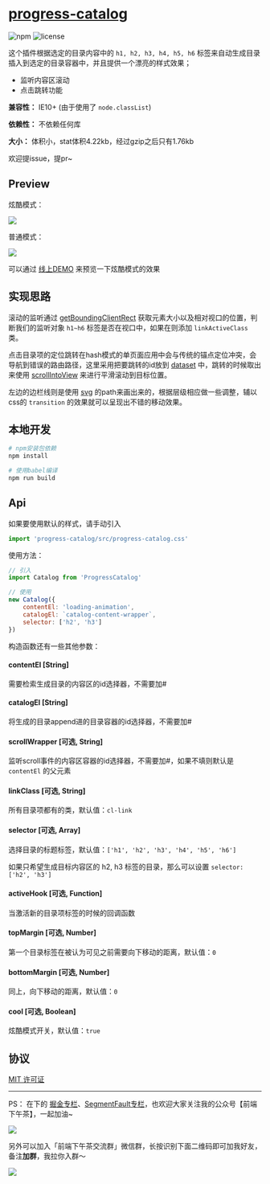 # [progress-catalog](http://progress-catalog.doc.sherlocked93.club/)
![npm](https://img.shields.io/npm/v/progress-catalog.svg)
![license](https://img.shields.io/github/license/jserwang/rc-bmap.svg)


这个插件根据选定的目录内容中的 `h1, h2, h3, h4, h5, h6` 标签来自动生成目录插入到选定的目录容器中，并且提供一个漂亮的样式效果；

- 监听内容区滚动
- 点击跳转功能

**兼容性：** IE10+ (由于使用了 `node.classList`)

**依赖性：** 不依赖任何库

**大小：** 体积小，stat体积4.22kb，经过gzip之后只有1.76kb

欢迎提issue，提pr~

## Preview
炫酷模式：

![](https://i.loli.net/2018/09/28/5bad890a0cdd7.gif)

普通模式：

![](https://i.loli.net/2018/09/28/5bad890db3d81.gif)

可以通过 [线上DEMO](https://sherlocked93.github.io/vue-style-codebase/) 来预览一下炫酷模式的效果

## 实现思路

滚动的监听通过 [getBoundingClientRect](https://developer.mozilla.org/zh-CN/docs/Web/API/Element/getBoundingClientRect) 获取元素大小以及相对视口的位置，判断我们的监听对象 `h1~h6` 标签是否在视口中，如果在则添加 `linkActiveClass`  类。

点击目录项的定位跳转在hash模式的单页面应用中会与传统的锚点定位冲突，会导航到错误的路由路径，这里采用把要跳转的id放到 [dataset](https://developer.mozilla.org/en-US/docs/Web/API/HTMLElement/dataset) 中，跳转的时候取出来使用 [scrollIntoView](https://developer.mozilla.org/zh-CN/docs/Web/API/Element/scrollIntoView) 来进行平滑滚动到目标位置。

左边的边栏线则是使用 [svg](http://www.ruanyifeng.com/blog/2018/08/svg.html) 的path来画出来的，根据层级相应做一些调整，辅以css的 `transition` 的效果就可以呈现出不错的移动效果。

## 本地开发

``` bash
# npm安装包依赖
npm install

# 使用babel编译
npm run build
```


## Api
如果要使用默认的样式，请手动引入

```js
import 'progress-catalog/src/progress-catalog.css'
```

使用方法：
```js
// 引入
import Catalog from 'ProgressCatalog'

// 使用 
new Catalog({
	contentEl: 'loading-animation',
	catalogEl: `catalog-content-wrapper`,
	selector: ['h2', 'h3']
})
```

构造函数还有一些其他参数：

#### contentEl [String]
需要检索生成目录的内容区的id选择器，不需要加#

#### catalogEl [String]
将生成的目录append进的目录容器的id选择器，不需要加#

#### scrollWrapper [可选, String]
监听scroll事件的内容区容器的id选择器，不需要加#，如果不填则默认是 `contentEl` 的父元素

#### linkClass [可选, String]
所有目录项都有的类，默认值：`cl-link`

#### selector [可选, Array]
选择目录的标题标签，默认值：`['h1', 'h2', 'h3', 'h4', 'h5', 'h6']`

如果只希望生成目标内容区的 h2, h3 标签的目录，那么可以设置 `selector: ['h2', 'h3']`

#### activeHook [可选, Function]
当激活新的目录项标签的时候的回调函数

#### topMargin [可选, Number]
第一个目录标签在被认为可见之前需要向下移动的距离，默认值：`0`

#### bottomMargin [可选, Number]
同上，向下移动的距离，默认值：`0`

#### cool [可选, Boolean]
炫酷模式开关，默认值：`true`

## 协议

[MIT 许可证](https://opensource.org/licenses/MIT)

---

PS： 在下的 [掘金专栏](https://juejin.im/user/5962fe1d6fb9a06bac5b9899/posts)、[SegmentFault专栏](https://segmentfault.com/blog/sherlocked93)，也欢迎大家关注我的公众号【前端下午茶】，一起加油~

![](https://i.loli.net/2019/05/31/5cf08a479cd5d75372.jpg)


另外可以加入「前端下午茶交流群」微信群，长按识别下面二维码即可加我好友，备注**加群**，我拉你入群～

![](https://i.loli.net/2019/07/13/5d2986f77e9bc11533.jpg)

